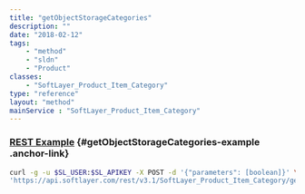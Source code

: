 ```yaml
---
title: "getObjectStorageCategories"
description: ""
date: "2018-02-12"
tags:
    - "method"
    - "sldn"
    - "Product"
classes:
    - "SoftLayer_Product_Item_Category"
type: "reference"
layout: "method"
mainService : "SoftLayer_Product_Item_Category"
---
```


### [REST Example](#getObjectStorageCategories-example) <a href="/article/rest/"><i class="fas fa-question"></i></a> {#getObjectStorageCategories-example .anchor-link} 
```bash
curl -g -u $SL_USER:$SL_APIKEY -X POST -d '{"parameters": [boolean]}' \
'https://api.softlayer.com/rest/v3.1/SoftLayer_Product_Item_Category/getObjectStorageCategories'
```
